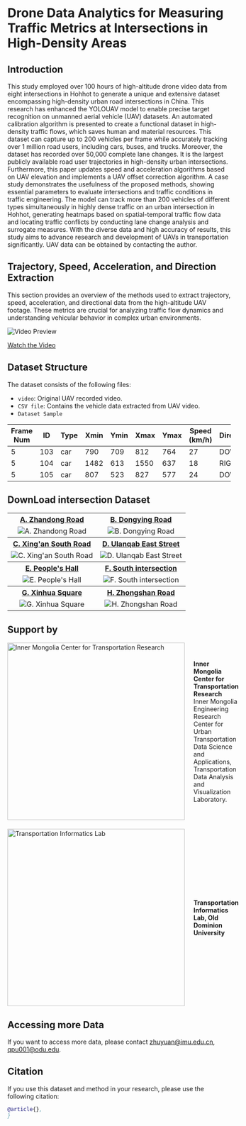 # Drone Data Analytics for Measuring Traffic Metrics at Intersections in High-Density Areas
## Introduction
This study employed over 100 hours of high-altitude drone video data from eight intersections in Hohhot to generate a unique and extensive dataset encompassing high-density urban road intersections in China. This research has enhanced the YOLOUAV model to enable precise target recognition on unmanned aerial vehicle (UAV) datasets. An automated calibration algorithm is presented to create a functional dataset in high-density traffic flows, which saves human and material resources. This dataset can capture up to 200 vehicles per frame while accurately tracking over 1 million road users, including cars, buses, and trucks. Moreover, the dataset has recorded over 50,000 complete lane changes. It is the largest publicly available road user trajectories in high-density urban intersections. Furthermore, this paper updates speed and acceleration algorithms based on UAV elevation and implements a UAV offset correction algorithm. A case study demonstrates the usefulness of the proposed methods, showing essential parameters to evaluate intersections and traffic conditions in traffic engineering. The model can track more than 200 vehicles of different types simultaneously in highly dense traffic on an urban intersection in Hohhot, generating heatmaps based on spatial-temporal traffic flow data and locating traffic conflicts by conducting lane change analysis and surrogate measures. With the diverse data and high accuracy of results, this study aims to advance research and development of UAVs in transportation significantly. UAV data can be obtained by contacting the author.

## Trajectory, Speed, Acceleration, and Direction Extraction
This section provides an overview of the methods used to extract trajectory, speed, acceleration, and directional data from the high-altitude UAV footage. These metrics are crucial for analyzing traffic flow dynamics and understanding vehicular behavior in complex urban environments.

![Video Preview](https://github.com/Qpu523/High-density-Intersection-Dataset/blob/ed9805a5d68c1fba75130c7e56014c3ea489f764/Datashare/11.jpg)

[Watch the Video](https://github.com/Qpu523/High-density-Intersection-Dataset/blob/3e808ab6db80f6a9262a8eb99d99264aee201447/Datashare/1.mp4)



## Dataset Structure

The dataset consists of the following files:
- `video`: Original UAV recorded video.
- `CSV file`: Contains the vehicle data extracted from UAV video.
- `Dataset Sample`

| Frame Num | ID  | Type | Xmin | Ymin | Xmax | Ymax | Speed (km/h) | Direction | Acceleration (m/s²) | UP | RIGHT | DOWN | LEFT |
|-----------|-----|------|------|------|------|------|--------------|-----------|---------------------|----|-------|------|------|
| 5         | 103 | car  | 790  | 709  | 812  | 764  | 27           | DOWN      | -0.08               | 22 | 8     | 25   | 9    |
| 5         | 104 | car  | 1482 | 613  | 1550 | 637  | 18           | RIGHT     | -0.08               | 22 | 9     | 25   | 9    |
| 5         | 105 | car  | 807  | 523  | 827  | 577  | 24           | DOWN      | 0.04                | 22 | 9     | 26   | 9    |





## DownLoad intersection Dataset

<table>
<tr>
<th><a href="https://olddominion-my.sharepoint.com/:f:/g/personal/qpu001_odu_edu/Eh535616YC1DujFzQGgjfoABNAF4UzfXG4xZ9Dk53KslOw?e=5qbybt">A. Zhandong Road</a></th>
<th><a href="https://olddominion-my.sharepoint.com/:f:/g/personal/qpu001_odu_edu/EtxFOZiyGrtMhD-bgD1lem0B7nWK5h_vIb1_k6ii9JxkHQ?e=6wBT99">B. Dongying Road</a></th>
</tr>
<tr>
<td align="center"><img src="https://github.com/Qpu523/High-density-Intersection-Dataset/blob/fe391330d81c060d613203e1ad7c5fbab35a0f48/Datashare/A.%20Zhandong%20Road.jpg" alt="A. Zhandong Road" /></td>
<td align="center"><img src="https://github.com/Qpu523/High-density-Intersection-Dataset/blob/fe391330d81c060d613203e1ad7c5fbab35a0f48/Datashare/B.%20Dongying%20Road.jpg" alt="B. Dongying Road" /></td>
</tr>
<tr>
<th><a href="https://olddominion-my.sharepoint.com/:f:/g/personal/qpu001_odu_edu/Ekuu_jmamxdIgFZjYTCjLJYBumRynRtFKIAY25wxNd2dVg?e=M3kv38">C. Xing'an South Road‎</a></th>
<th><a href="https://olddominion-my.sharepoint.com/:f:/g/personal/qpu001_odu_edu/EsPlL4srQuRBgodxaZY1CaIBTaZru71udecvcmURbQakvA?e=cwtgNO">D. Ulanqab East Street</a></th>
</tr>
<tr>
<td align="center"><img src="https://github.com/Qpu523/High-density-Intersection-Dataset/blob/fe391330d81c060d613203e1ad7c5fbab35a0f48/Datashare/C.%20Xing'an%20South%20Road%E2%80%8E.jpg" alt="C. Xing'an South Road‎" /></td>
<td align="center"><img src="https://github.com/Qpu523/High-density-Intersection-Dataset/blob/fe391330d81c060d613203e1ad7c5fbab35a0f48/Datashare/D.%20Ulanqab%20East%20Street.jpg" alt="D. Ulanqab East Street" /></td>
</tr>
<tr>
<th><a href="https://olddominion-my.sharepoint.com/:f:/g/personal/qpu001_odu_edu/EhM_t4DUnhhGpx9n88T4TAgBIpx01YCOoIoCZsqG5numpQ?e=loOjEO">E. People's Hall</a></th>
<th><a href="https://olddominion-my.sharepoint.com/:f:/g/personal/qpu001_odu_edu/EjyLu4pVh4pJqxBy0maGVr8BS3S7Ezj8DqdOkkN43kb3fA?e=UGgMPS">F. South intersection</a></th>
</tr>
<tr>
<td align="center"><img src="https://github.com/Qpu523/High-density-Intersection-Dataset/blob/5bc52ca9acc2b926886e86846faef83c043b1a85/Datashare/E.%20People's%20Hall.jpg" alt="E. People's Hall" /></td>
<td align="center"><img src="https://github.com/Qpu523/High-density-Intersection-Dataset/blob/5bc52ca9acc2b926886e86846faef83c043b1a85/Datashare/F.%20South%20intersection.jpg" alt="F. South intersection" /></td>
</tr>
<tr>
<th><a href="https://olddominion-my.sharepoint.com/:f:/g/personal/qpu001_odu_edu/EqRV-9Zsku9MoM6f6HHJ_GMBk4PSVJLdEDWX5ipdiz2ccQ?e=vAxPiY">G. Xinhua Square</a></th>
<th><a href="https://olddominion-my.sharepoint.com/:f:/g/personal/qpu001_odu_edu/ElCvA5YzhH5GvOpq8mJjVU8BKqig1WqahXytJPekT5CVhw?e=EJd7NP">H. Zhongshan Road</a></th>
</tr>
<tr>
<td align="center"><img src="https://github.com/Qpu523/High-density-Intersection-Dataset/blob/5bc52ca9acc2b926886e86846faef83c043b1a85/Datashare/G.%20Xinhua%20Square.jpg" alt="G. Xinhua Square" /></td>
<td align="center"><img src="https://github.com/Qpu523/High-density-Intersection-Dataset/blob/5bc52ca9acc2b926886e86846faef83c043b1a85/Datashare/H.%20Zhongshan%20Road.jpg" alt="H. Zhongshan Road" /></td>
</tr>
</table>


## Support by

<div style="display: flex; align-items: center; margin-bottom: 20px;">
    <img src="https://github.com/Qpu523/High-density-Intersection-Dataset/blob/071e90b832a8ec69f72ee375b21a95f051d3ad77/Datashare/IMU.png" alt="Inner Mongolia Center for Transportation Research" style="width: 400px; height: auto; margin-right: 20px;">
    <div>
        <strong>Inner Mongolia Center for Transportation Research</strong><br>
        Inner Mongolia Engineering Research Center for Urban Transportation Data Science and Applications,<br>
        Transportation Data Analysis and Visualization Laboratory.
    </div>
</div>

<div style="display: flex; align-items: center;">
    <img src="https://github.com/Qpu523/High-density-Intersection-Dataset/blob/df1e43682b1b57ded8a21bf0ef4cca0d87d7ecd4/Datashare/ODU.jpg" alt="Transportation Informatics Lab" style="width: 400px; height: auto; margin-right: 20px;">
    <div>
        <strong>Transportation Informatics Lab, Old Dominion University</strong>
    </div>
</div>







## Accessing more Data
If you want to access more data, please contact zhuyuan@imu.edu.cn, qpu001@odu.edu.

## Citation
If you use this dataset and method in your research, please use the following citation:
```bibtex
@article{},
}
